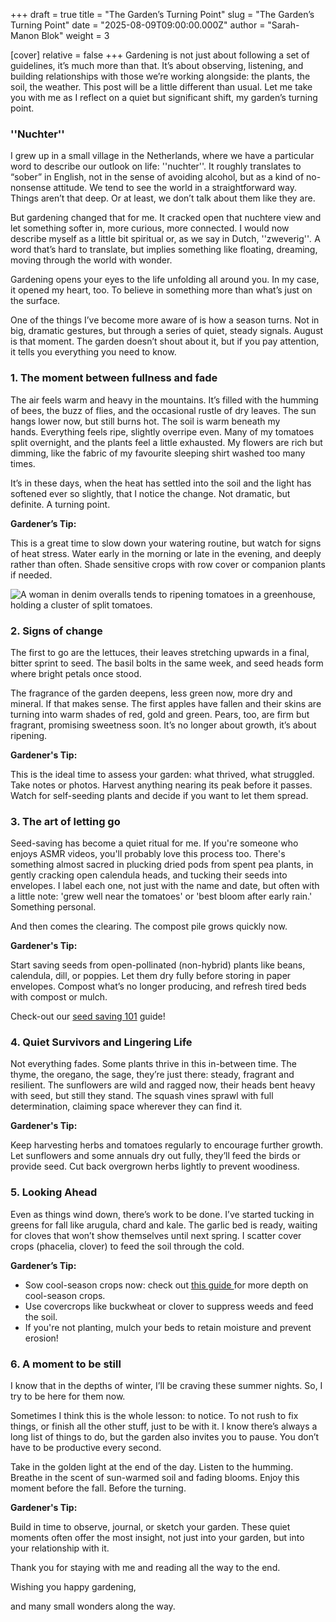 +++
draft = true
title = "The Garden’s Turning Point"
slug = "The Garden’s Turning Point"
date = "2025-08-09T09:00:00.000Z"
author = "Sarah-Manon Blok"
weight = 3

[cover]
relative = false
+++
Gardening is not just about following a set of guidelines, it’s much more than that. It’s about observing, listening, and building relationships with those we’re working alongside: the plants, the soil, the weather. This post will be a little different than usual. Let me take you with me as I reflect on a quiet but significant shift, my garden’s turning point.

### ''Nuchter''

I grew up in a small village in the Netherlands, where we have a particular word to describe our outlook on life: ''nuchter''. It roughly translates to “sober” in English, not in the sense of avoiding alcohol, but as a kind of no-nonsense attitude. We tend to see the world in a straightforward way. Things aren’t that deep. Or at least, we don’t talk about them like they are.

But gardening changed that for me. It cracked open that nuchtere view and let something softer in, more curious, more connected. I would now describe myself as a little bit spiritual or, as we say in Dutch, ''zweverig''*.* A word that’s hard to translate, but implies something like floating, dreaming, moving through the world with wonder.

Gardening opens your eyes to the life unfolding all around you. In my case, it opened my heart, too. To believe in something more than what’s just on the surface.

One of the things I’ve become more aware of is how a season turns. Not in big, dramatic gestures, but through a series of quiet, steady signals. August is that moment. The garden doesn’t shout about it, but if you pay attention, it tells you everything you need to know.

### 1. The moment between fullness and fade

The air feels warm and heavy in the mountains. It’s filled with the humming of bees, the buzz of flies, and the occasional rustle of dry leaves. The sun hangs lower now, but still burns hot. The soil is warm beneath my hands. Everything feels ripe, slightly overripe even. Many of my tomatoes split overnight, and the plants feel a little exhausted. My flowers are rich but dimming, like the fabric of my favourite sleeping shirt washed too many times. 

It’s in these days, when the heat has settled into the soil and the light has softened ever so slightly, that I notice the change. Not dramatic, but definite. A turning point.

**Gardener’s Tip:** 

This is a great time to slow down your watering routine, but watch for signs of heat stress. Water early in the morning or late in the evening, and deeply rather than often. Shade sensitive crops with row cover or companion plants if needed. 

![A woman in denim overalls tends to ripening tomatoes in a greenhouse, holding a cluster of split tomatoes.  ](https://4w1qaaek5t.ucarecd.net/b1f0db89-16d1-4b81-b170-efe47ba39721/WhatsApp%20Image%202025-08-08%20at%2017.25.37.jpeg)

### 2. Signs of change

The first to go are the lettuces, their leaves stretching upwards in a final, bitter sprint to seed. The basil bolts in the same week, and seed heads form where bright petals once stood.

The fragrance of the garden deepens, less green now, more dry and mineral. If that makes sense. The first apples have fallen and their skins are turning into warm shades of red, gold and green. Pears, too, are firm but fragrant, promising sweetness soon. It’s no longer about growth, it’s about ripening. 

**Gardener's Tip:**

This is the ideal time to assess your garden: what thrived, what struggled. Take notes or photos. Harvest anything nearing its peak before it passes. Watch for self-seeding plants and decide if you want to let them spread.

### 3. The art of letting go

Seed-saving has become a quiet ritual for me. If you're someone who enjoys ASMR videos, you'll probably love this process too. There's something almost sacred in plucking dried pods from spent pea plants, in gently cracking open calendula heads, and tucking their seeds into envelopes. I label each one, not just with the name and date, but often with a little note: 'grew well near the tomatoes' or 'best bloom after early rain.' Something personal. 

And then comes the clearing. The compost pile grows quickly now. 

**Gardener's Tip:** 

Start saving seeds from open-pollinated (non-hybrid) plants like beans, calendula, dill, or poppies. Let them dry fully before storing in paper envelopes. Compost what’s no longer producing, and refresh tired beds with compost or mulch.

Check-out our [seed saving 101](https://blog.planter.garden/posts/seed-saving-101/) guide! 

### 4. Quiet Survivors and Lingering Life

Not everything fades. Some plants thrive in this in-between time. The thyme, the oregano, the sage, they’re just there: steady, fragrant and resilient. The sunflowers are wild and ragged now, their heads bent heavy with seed, but still they stand. The squash vines sprawl with full determination, claiming space wherever they can find it. 

**Gardener's Tip:** 

Keep harvesting herbs and tomatoes regularly to encourage further growth. Let sunflowers and some annuals dry out fully, they’ll feed the birds or provide seed. Cut back overgrown herbs lightly to prevent woodiness.

### **5. Looking Ahead** 

Even as things wind down, there’s work to be done. I’ve started tucking in greens for fall like arugula, chard and kale. The garlic bed is ready, waiting for cloves that won’t show themselves until next spring. I scatter cover crops (phacelia, clover) to feed the soil through the cold.

**Gardener’s Tip:** 

* Sow cool-season crops now: check out [this guide ](https://blog.planter.garden/posts/cold-hardy-crops/)for more depth on cool-season crops. 
* Use covercrops like buckwheat or clover to suppress weeds and feed the soil. 
* If you're not planting, mulch your beds to retain moisture and prevent erosion! 

### 6. A moment to be still

I know that in the depths of winter, I’ll be craving these summer nights. So, I try to be here for them now.

Sometimes I think this is the whole lesson: to notice. To not rush to fix things, or finish all the other stuff, just to be with it. I know there’s always a long list of things to do, but the garden also invites you to pause. You don’t have to be productive every second.

Take in the golden light at the end of the day. Listen to the humming. Breathe in the scent of sun-warmed soil and fading blooms. Enjoy this moment before the fall. Before the turning.

**Gardener's Tip:** 

Build in time to observe, journal, or sketch your garden. These quiet moments often offer the most insight, not just into your garden, but into your relationship with it.

Thank you for staying with me and reading all the way to the end.

Wishing you happy gardening,

and many small wonders along the way.
